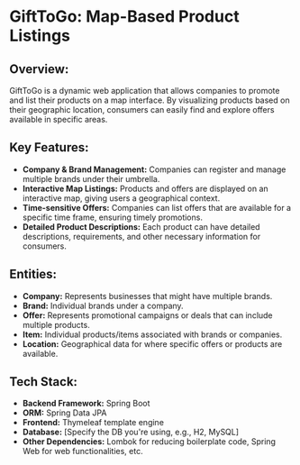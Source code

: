 # GiftToGo: Map-Based Product Listings

## Overview:
GiftToGo is a dynamic web application that allows companies to promote and list their products on a map interface. By visualizing products based on their geographic location, consumers can easily find and explore offers available in specific areas.

## Key Features:
- **Company & Brand Management:** Companies can register and manage multiple brands under their umbrella.
- **Interactive Map Listings:** Products and offers are displayed on an interactive map, giving users a geographical context.
- **Time-sensitive Offers:** Companies can list offers that are available for a specific time frame, ensuring timely promotions.
- **Detailed Product Descriptions:** Each product can have detailed descriptions, requirements, and other necessary information for consumers.

## Entities:
- **Company:** Represents businesses that might have multiple brands.
- **Brand:** Individual brands under a company.
- **Offer:** Represents promotional campaigns or deals that can include multiple products.
- **Item:** Individual products/items associated with brands or companies.
- **Location:** Geographical data for where specific offers or products are available.

## Tech Stack:
- **Backend Framework:** Spring Boot
- **ORM:** Spring Data JPA
- **Frontend:** Thymeleaf template engine
- **Database:** [Specify the DB you're using, e.g., H2, MySQL]
- **Other Dependencies:** Lombok for reducing boilerplate code, Spring Web for web functionalities, etc.
